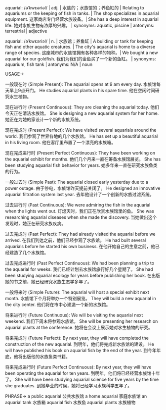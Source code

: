 aquarial: /əˈkwɛəriəl/ | adj. | 水族的；水族馆的；养鱼缸的 | Relating to aquariums or the keeping of fish in tanks. |  The shop specializes in aquarial equipment. 这家商店专门经营水族设备。|  She has a deep interest in aquarial life. 她对水族生物有浓厚的兴趣。 | synonyms: aquatic, piscine | antonyms: terrestrial | adjective

aquarial: /əˈkwɛəriəl/ | n. | 水族馆；养鱼缸 | A building or tank for keeping fish and other aquatic creatures. |  The city's aquarial is home to a diverse range of species.  这座城市的水族馆拥有各种各样的物种。| We bought a new aquarial for our goldfish. 我们为我们的金鱼买了一个新的鱼缸。 | synonyms: aquarium, fish tank | antonyms:  N/A | noun


USAGE->

一般现在时 (Simple Present):
The aquarial opens at 9 am every day. 水族馆每天早上9点开门。
He studies aquarial plants in his spare time. 他在空闲时间研究水生植物。

现在进行时 (Present Continuous):
They are cleaning the aquarial today. 他们今天正在清洁水族馆。
She is designing a new aquarial system for her home. 她正在为她的家设计一个新的水族系统。

现在完成时 (Present Perfect):
We have visited several aquarials around the world. 我们参观了世界各地的几个水族馆。
He has set up a beautiful aquarial in his living room. 他在客厅里布置了一个漂亮的水族箱。

现在完成进行时 (Present Perfect Continuous):
They have been working on the aquarial exhibit for months.  他们几个月来一直在筹备水族馆展览。
She has been studying aquarial fish behavior for years. 她多年来一直在研究水族鱼类的行为。

一般过去时 (Simple Past):
The aquarial closed early yesterday due to a power outage. 由于停电，水族馆昨天提前关闭了。
He designed an innovative aquarial filtration system last year. 去年他设计了一个创新的水族过滤系统。

过去进行时 (Past Continuous):
We were admiring the fish in the aquarial when the lights went out.  灯熄灭时，我们正在欣赏水族馆里的鱼。
She was researching aquarial diseases when she made the discovery.  当她做出这个发现时，她正在研究水族疾病。

过去完成时 (Past Perfect):
They had already visited the aquarial before we arrived. 在我们到达之前，他们已经参观了水族馆。
He had built several aquarials before he started his own business. 在他开始自己的生意之前，他已经建造了几个水族馆。


过去完成进行时 (Past Perfect Continuous):
We had been planning a trip to the aquarial for weeks. 我们已经计划去水族馆旅行好几个星期了。
She had been studying aquarial ecology for years before publishing her book. 在出版她的书之前，她已经研究水族生态学多年了。

一般将来时 (Simple Future):
The aquarial will host a special exhibit next month. 水族馆下个月将举办一个特别展览。
They will build a new aquarial in the city center. 他们将在市中心建造一个新的水族馆。


将来进行时 (Future Continuous):
We will be visiting the aquarial next weekend. 我们下周末将参观水族馆。
She will be presenting her research on aquarial plants at the conference. 她将在会议上展示她对水生植物的研究。


将来完成时 (Future Perfect):
By next year, they will have completed the construction of the new aquarial. 到明年，他们将完成新水族馆的建设。
He will have published his book on aquarial fish by the end of the year. 到今年年底，他将出版他的水族鱼类书籍。


将来完成进行时 (Future Perfect Continuous):
By next year, they will have been operating the aquarial for ten years. 到明年，他们将已经经营水族馆十年了。
She will have been studying aquarial science for five years by the time she graduates. 到她毕业的时候，她将已经学习水族科学五年了。




PHRASE->
a public aquarial 公共水族馆
a home aquarial 家庭水族馆
an aquarial tank 水族箱
aquarial fish 水族鱼
aquarial plants 水族植物
